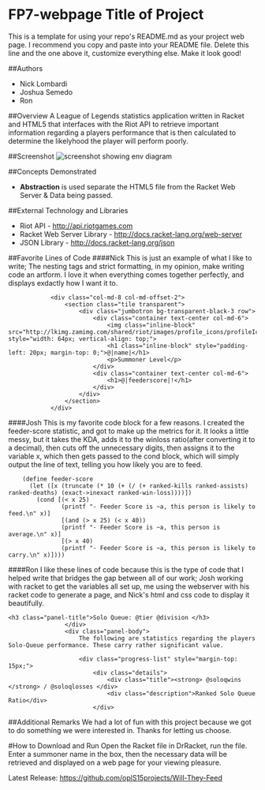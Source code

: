 # FP7-webpage Title of Project
This is a template for using your repo's README.md as your project web page. 
I recommend you copy and paste into your README file. Delete this line and the one above it, customize everything else. Make it look good!

##Authors
* Nick Lombardi
* Joshua Semedo
* Ron

##Overview
A League of Legends statistics application written in Racket and HTML5 that interfaces with the Riot API to retrieve important information regarding a players performance that is then calculated to determine the likelyhood the player will perform poorly.

##Screenshot
![screenshot showing env diagram](http://i.imgur.com/uXrEimz.png)

##Concepts Demonstrated
* **Abstraction** is used separate the HTML5 file from the Racket Web Server & Data being passed.


##External Technology and Libraries
* Riot API - http://api.riotgames.com
* Racket Web Server Library - http://docs.racket-lang.org/web-server
* JSON Library - http://docs.racket-lang.org/json


##Favorite Lines of Code
####Nick
This is just an example of what I like to write; The nesting tags and strict formatting, in my opinion, make writing code an artform.  I love it when everything comes together perfectly, and displays exdactly how I want it to.
```
            <div class="col-md-8 col-md-offset-2">
                <section class="tile transparent">
                    <div class="jumbotron bg-transparent-black-3 row">
                        <div class="container text-center col-md-6">
                            <img class="inline-block" src="http://lkimg.zamimg.com/shared/riot/images/profile_icons/profileIcon@|icon|" style="width: 64px; vertical-align: top;">
                            <h1 class="inline-block" style="padding-left: 20px; margin-top: 0;">@|name|</h1>
                            <p>Summoner Level</p>
                        </div>
                        <div class="container text-center col-md-6">
                            <h1>@|feederscore|!</h1>
                        </div>
                    </div>
                </section>
            </div>
```

####Josh
This is my favorite code block for a few reasons. I created the feeder-score statistic, and got to make up the metrics for it.  It looks a little messy, but it takes the KDA, adds it to the winloss ratio(after converting it to a decimal), then cuts off the unnecessary digits, then assigns it to the variable x, which then gets passed to the cond block, which will simply output the line of text, telling you how likely you are to feed.

```
    (define feeder-score 
      (let ([x (truncate (* 10 (+ (/ (+ ranked-kills ranked-assists) ranked-deaths) (exact->inexact ranked-win-loss))))])
        (cond [(< x 25)
               (printf "- Feeder Score is ~a, this person is likely to feed.\n" x)]
               [(and (> x 25) (< x 40))
               (printf "- Feeder Score is ~a, this person is average.\n" x)]
               [(> x 40)
               (printf "- Feeder Score is ~a, this person is likely to carry.\n" x)])))
```

####Ron
I like these lines of code because this is the type of code that I helped write that bridges the gap between all of our work; Josh working with racket to get the variables all set up, me using the webserver with his racket code to generate a page, and Nick's html and css code to display it beautifully.
```
<h3 class="panel-title">Solo Queue: @tier @division </h3>
                </div>
                <div class="panel-body">
                    The following are statistics regarding the players Solo-Queue performance. These carry rather significant value.

                    <div class="progress-list" style="margin-top: 15px;">
                        <div class="details">
                            <div class="title"><strong> @soloqwins </strong> / @soloqlosses </div>
                            <div class="description">Ranked Solo Queue Ratio</div>
                        </div>
```

##Additional Remarks
We had a lot of fun with this project because we got to do something we were interested in. Thanks for letting us choose.

#How to Download and Run
Open the Racket file in DrRacket, run the file. Enter a summoner name in the box, then the necessary data will be retrieved and displayed on a web page for your viewing pleasure.

Latest Release: https://github.com/oplS15projects/Will-They-Feed

